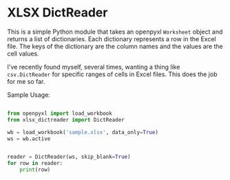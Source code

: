 # XLSX DictReader

This is a simple Python module that takes an openpyxl `Worksheet` object and returns a list of dictionaries. Each dictionary represents a row in the Excel file. The keys of the dictionary are the column names and the values are the cell values.

I've recently found myself, several times, wanting a thing like `csv.DictReader` for specific ranges of cells in Excel files. This does the job for me so far.

Sample Usage:

```python

from openpyxl import load_workbook
from xlsx_dictreader import DictReader

wb = load_workbook('sample.xlsx', data_only=True)
ws = wb.active


reader = DictReader(ws, skip_blank=True)
for row in reader:
    print(row)

```

